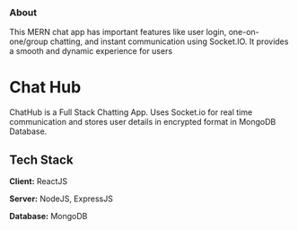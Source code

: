 ### About
This MERN chat app has important features like user login, one-on-one/group chatting, and instant communication using Socket.IO. It provides a smooth and dynamic experience for users
# Chat Hub

ChatHub is a Full Stack Chatting App.
Uses Socket.io for real time communication and stores user details in encrypted format in MongoDB Database.
## Tech Stack

**Client:** ReactJS

**Server:** NodeJS, ExpressJS

**Database:** MongoDB
  





  
